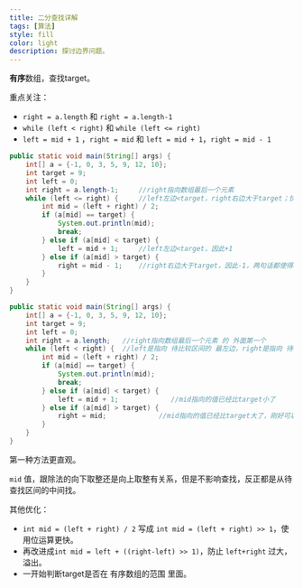 ```yaml
---
title: 二分查找详解
tags: [算法]
style: fill
color: light
description: 探讨边界问题。
---
```


**有序**数组，查找target。

重点关注：

- `right = a.length` 和 `right = a.length-1`
- `while (left < right)` 和 `while (left <= right)`
- `left = mid + 1` ，`right = mid` 和 `left = mid + 1`，`right = mid - 1`



```java
public static void main(String[] args) {
    int[] a = {-1, 0, 3, 5, 9, 12, 10};
    int target = 9;
    int left = 0;
    int right = a.length-1;		//right指向数组最后一个元素 
    while (left <= right) {		//left左边<target，right右边大于target；快要结束的时候，如果left和right指向了同一个，那么mid也指向这个地方，由于left和right都没有和target比过，所以需要进入while循环再比一次
        int mid = (left + right) / 2;
        if (a[mid] == target) {
            System.out.println(mid);
            break;
        } else if (a[mid] < target) {
            left = mid + 1;		//left左边<target，因此+1
        } else if (a[mid] > target) {
            right = mid - 1;	//right右边大于target，因此-1，两句话都使得a[mid]和target的比较没有浪费
        }
    }
}
```



```java
public static void main(String[] args) {
    int[] a = {-1, 0, 3, 5, 9, 12, 10};
    int target = 9;
    int left = 0;
    int right = a.length;	//right指向数组最后一个元素 的 外面第一个
    while (left < right) {	//left是指向 待比较区间的 最左边，right是指向 待比较区间 右边的 外面，不会重叠
        int mid = (left + right) / 2;
        if (a[mid] == target) {
            System.out.println(mid);
            break;
        } else if (a[mid] < target) {
            left = mid + 1;             //mid指向的值已经比target小了
        } else if (a[mid] > target) {
            right = mid;             //mid指向的值已经比target大了，刚好可以做 开区间right值
        }
    }
}
```

第一种方法更直观。

`mid` 值，跟除法的向下取整还是向上取整有关系，但是不影响查找，反正都是从待查找区间的中间找。

其他优化：

- `int mid = (left + right) / 2` 写成 `int mid = (left + right) >> 1`，使用位运算更快。
- 再改进成`int mid = left + ((right-left) >> 1)`，防止 `left+right` 过大，溢出。
- 一开始判断target是否在 有序数组的范围 里面。

